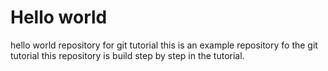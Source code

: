 # Hello world
hello world repository for git tutorial
this is an example repository fo the git tutorial 
this repository is build step by step in the tutorial.